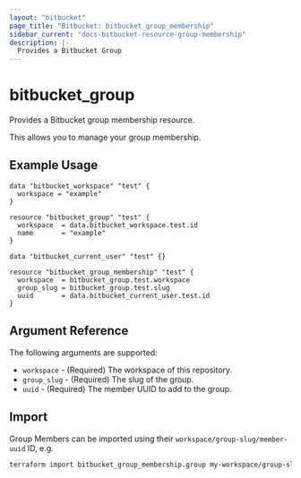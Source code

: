```yaml
---
layout: "bitbucket"
page_title: "Bitbucket: bitbucket_group_membership"
sidebar_current: "docs-bitbucket-resource-group-membership"
description: |-
  Provides a Bitbucket Group
---
```


# bitbucket\_group

Provides a Bitbucket group membership resource.

This allows you to manage your group membership.

## Example Usage

```hcl
data "bitbucket_workspace" "test" {
  workspace = "example"
}

resource "bitbucket_group" "test" {
  workspace  = data.bitbucket_workspace.test.id
  name       = "example"
}

data "bitbucket_current_user" "test" {}

resource "bitbucket_group_membership" "test" {
  workspace  = bitbucket_group.test.workspace
  group_slug = bitbucket_group.test.slug
  uuid       = data.bitbucket_current_user.test.id
}
```

## Argument Reference

The following arguments are supported:

* `workspace` - (Required) The workspace of this repository.
* `group_slug` - (Required) The slug of the group.
* `uuid` - (Required) The member UUID to add to the group.

## Import

Group Members can be imported using their `workspace/group-slug/member-uuid` ID, e.g.

```sh
terraform import bitbucket_group_membership.group my-workspace/group-slug/member-uuid
```
